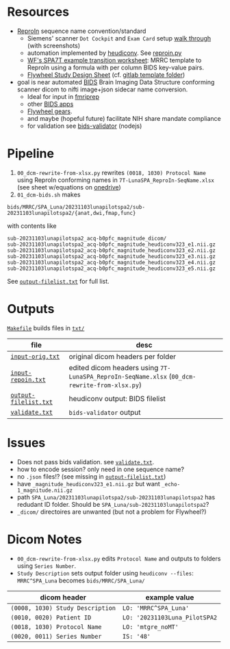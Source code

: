 # Resources
* [ReproIn](https://dbic-handbook.readthedocs.io/en/latest/mri/reproin.html) sequence name convention/standard
  * Siemens' scanner `Dot Cockpit` and `Exam Card` setup [walk through](https://github.com/ReproNim/reproin/blob/master/docs/walkthrough-1.md) (with screenshots)
  * automation implemented by [heudiconv](https://github.com/nipy/heudiconv/). See [reproin.py](https://github.com/nipy/heudiconv/blob/master/heudiconv/heuristics/reproin.py)
  * [WF's SPA7T example transition worksheet](./7T-LunaSPA_ReproIn-SeqName.xlsx): MRRC template to ReproIn using a formula with per column BIDS key-value pairs.
  * [Flywheel Study Design Sheet](https://docs.google.com/spreadsheets/d/1Yd74ewWAk4roA-IBfrQuOSMNR4DPxhB9/edit#gid=1495259008) (cf. [gitlab template folder](https://gitlab.com/flywheel-io/public/bids-client/-/tree/master/flywheel_bids/templates))
* goal is near automated [BIDS](https://bids-specification.readthedocs.io/en/stable/#the-brain-imaging-data-structure) Brain Imaging Data Structure conforming scanner dicom to nifti image+json sidecar name conversion.
   * Ideal for input in [fmriprep](https://fmriprep.org/en/stable/)
   * other [BIDS apps](https://github.com/bids-apps/)
   * [Flywheel gears](https://flywheel.io/gear-exchange/#:~:text=View%20Source-,gear%20library,-Gradient%20Anisotropic%20Diffusion).
   * and maybe (hopeful future) facilitate NIH share mandate compliance
   * for validation see [bids-validator](https://github.com/bids-standard/bids-validator/) (nodejs)

# Pipeline
1. `00_dcm-rewrite-from-xlsx.py` rewrites `(0018, 1030) Protocol Name` using ReproIn conforming names in `7T-LunaSPA_ReproIn-SeqName.xlsx` (see sheet w/equations on [onedrive](https://pitt-my.sharepoint.com/:x:/g/personal/foran_pitt_edu/ERWaFHh1IRNCoIXmVds9QE8BzCRw-CqZGFjp4lqlOfOVmg?e=1fnslX))
1. `01_dcm-bids.sh` makes
```
bids/MRRC/SPA_Luna/20231103lunapilotspa2/sub-20231103lunapilotspa2/{anat,dwi,fmap,func}
```
with contents like
```
sub-20231103lunapilotspa2_acq-b0pfc_magnitude_dicom/
sub-20231103lunapilotspa2_acq-b0pfc_magnitude_heudiconv323_e1.nii.gz
sub-20231103lunapilotspa2_acq-b0pfc_magnitude_heudiconv323_e2.nii.gz
sub-20231103lunapilotspa2_acq-b0pfc_magnitude_heudiconv323_e3.nii.gz
sub-20231103lunapilotspa2_acq-b0pfc_magnitude_heudiconv323_e4.nii.gz
sub-20231103lunapilotspa2_acq-b0pfc_magnitude_heudiconv323_e5.nii.gz
```

See [`output-filelist.txt`](txt/output-filelist.txt) for full list.

# Outputs
[`Makefile`](Makefile) builds files in [`txt/`](txt/)

| file                | desc |
|-- |-- |
| [`input-orig.txt`](txt/input-orig.txt)      | original dicom headers per folder |
| [`input-repoin.txt`](txt/input-repoin.txt)  | edited dicom headers using `7T-LunaSPA_ReproIn-SeqName.xlsx` (`00_dcm-rewrite-from-xlsx.py`)|
| [`output-filelist.txt`](txt/output-filelist.txt) | heudiconv output: BIDS filelist |
| [`validate.txt`](txt/validate.txt)          | `bids-validator` output|

# Issues
* Does not pass bids validation. see [`validate.txt`](txt/validate.txt).
* how to encode session? only need in one sequence name?
* no `.json` files!? (see missing in [`output-filelist.txt`](txt/output-filelist.txt))
* have `_magnitude_heudiconv323_e1.nii.gz` but want `_echo-1_magnitude.nii.gz`
* path `SPA_Luna/20231103lunapilotspa2/sub-20231103lunapilotspa2` has redudant ID folder. Should be `SPA_Luna/sub-20231103lunapilotspa2`?
* `_dicom/` directoires are unwanted (but not a problem for Flywheel?) 

# Dicom Notes

* `00_dcm-rewrite-from-xlsx.py` edits `Protocol Name` and outputs to folders using `Series Number`. 
* `Study Description` sets output folder using `heudiconv --files`: `MRRC^SPA_Luna` becomes `bids/MRRC/SPA_Luna/`

| dicom header | example value |
|-- |--|
|`(0008, 1030) Study Description`| `LO: 'MRRC^SPA_Luna'`|
|`(0010, 0020) Patient ID`       | `LO: '20231103Luna_PilotSPA2` |
|`(0018, 1030) Protocol Name`    | `LO: 'mtgre_noMT'`|
|`(0020, 0011) Series Number`    | `IS: '48'`|
